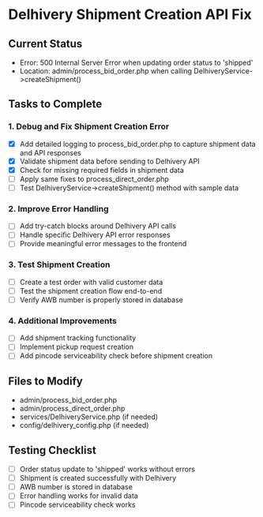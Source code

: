 # Delhivery Shipment Creation API Fix

## Current Status
- Error: 500 Internal Server Error when updating order status to 'shipped'
- Location: admin/process_bid_order.php when calling DelhiveryService->createShipment()

## Tasks to Complete

### 1. Debug and Fix Shipment Creation Error
- [x] Add detailed logging to process_bid_order.php to capture shipment data and API responses
- [x] Validate shipment data before sending to Delhivery API
- [x] Check for missing required fields in shipment data
- [ ] Apply same fixes to process_direct_order.php
- [ ] Test DelhiveryService->createShipment() method with sample data

### 2. Improve Error Handling
- [ ] Add try-catch blocks around Delhivery API calls
- [ ] Handle specific Delhivery API error responses
- [ ] Provide meaningful error messages to the frontend

### 3. Test Shipment Creation
- [ ] Create a test order with valid customer data
- [ ] Test the shipment creation flow end-to-end
- [ ] Verify AWB number is properly stored in database

### 4. Additional Improvements
- [ ] Add shipment tracking functionality
- [ ] Implement pickup request creation
- [ ] Add pincode serviceability check before shipment creation

## Files to Modify
- admin/process_bid_order.php
- admin/process_direct_order.php
- services/DelhiveryService.php (if needed)
- config/delhivery_config.php (if needed)

## Testing Checklist
- [ ] Order status update to 'shipped' works without errors
- [ ] Shipment is created successfully with Delhivery
- [ ] AWB number is stored in database
- [ ] Error handling works for invalid data
- [ ] Pincode serviceability check works

